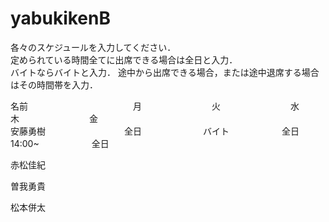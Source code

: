 yabukikenB
==========
各々のスケジュールを入力してください．  
定められている時間全てに出席できる場合は全日と入力．  
バイトならバイトと入力． 
途中から出席できる場合，または途中退席する場合はその時間帯を入力．  

名前　　　　　　　　　　　　月　　　　　　　　火　　　　　　　　水　　　　　　　　木　　　　　　　　金  
安藤勇樹　　　　　　　　　全日　　　　　　　バイト　　　　　　全日　　　　　　　14:00~　　　　　　全日  
  
赤松佳紀  
  
曽我勇貴  
  
松本併太  



